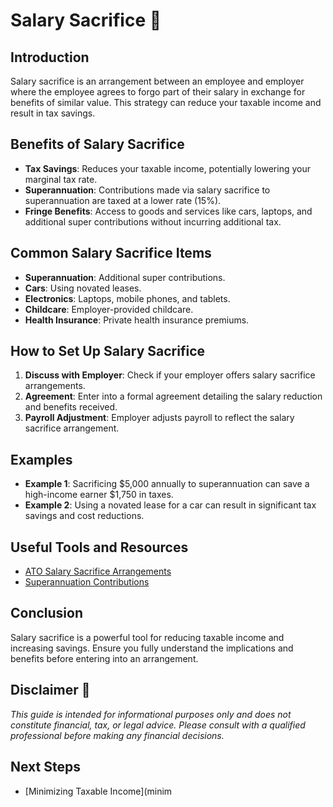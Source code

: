 # Salary Sacrifice 💼

## Introduction

Salary sacrifice is an arrangement between an employee and employer where the employee agrees to forgo part of their salary in exchange for benefits of similar value. This strategy can reduce your taxable income and result in tax savings.

## Benefits of Salary Sacrifice

- **Tax Savings**: Reduces your taxable income, potentially lowering your marginal tax rate.
- **Superannuation**: Contributions made via salary sacrifice to superannuation are taxed at a lower rate (15%).
- **Fringe Benefits**: Access to goods and services like cars, laptops, and additional super contributions without incurring additional tax.

## Common Salary Sacrifice Items

- **Superannuation**: Additional super contributions.
- **Cars**: Using novated leases.
- **Electronics**: Laptops, mobile phones, and tablets.
- **Childcare**: Employer-provided childcare.
- **Health Insurance**: Private health insurance premiums.

## How to Set Up Salary Sacrifice

1. **Discuss with Employer**: Check if your employer offers salary sacrifice arrangements.
2. **Agreement**: Enter into a formal agreement detailing the salary reduction and benefits received.
3. **Payroll Adjustment**: Employer adjusts payroll to reflect the salary sacrifice arrangement.

## Examples

- **Example 1**: Sacrificing $5,000 annually to superannuation can save a high-income earner $1,750 in taxes.
- **Example 2**: Using a novated lease for a car can result in significant tax savings and cost reductions.

## Useful Tools and Resources

- [ATO Salary Sacrifice Arrangements](https://www.ato.gov.au/Individuals/Income-and-deductions/In-detail/Salary-sacrifice-arrangements/)
- [Superannuation Contributions](https://www.ato.gov.au/Individuals/Super/In-detail/Growing-your-super/Contributions/)

## Conclusion

Salary sacrifice is a powerful tool for reducing taxable income and increasing savings. Ensure you fully understand the implications and benefits before entering into an arrangement.

## Disclaimer 🚨

*This guide is intended for informational purposes only and does not constitute financial, tax, or legal advice. Please consult with a qualified professional before making any financial decisions.*

## Next Steps

- [Minimizing Taxable Income](minim
